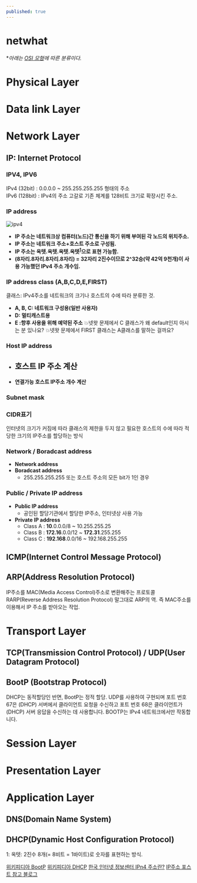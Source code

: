 ```yaml
---
published: true
---
```


# netwhat
**아래는 [OSI 모형](https://yeosong-00.github.io/42wiki/OSI-model)에 따른 분류이다.*

# Physical Layer
# Data link Layer
# Network Layer
## IP: Internet Protocol
### IPV4, IPV6
IPv4 (32bit) : 0.0.0.0 ~ 255.255.255.255 형태의 주소<br>
IPv6 (128bit) :  IPv4의 주소 고갈로 기존 체계를 128비트 크기로 확장시킨 주소.
### IP address
![ipv4](https://user-images.githubusercontent.com/53321189/79818695-65eb4400-83c3-11ea-9588-3f0c1d2f9f83.jpg)
<br>
* **IP 주소는 네트워크상 컴퓨터(노드)간 통신을 하기 위해 부여된 각 노드의 위치주소.**
* **IP 주소는 네트워크 주소+호스트 주소로 구성됨.**
* **IP 주소는 옥텟.옥텟.옥텟.옥텟<sup>[1](#footnote_1)</sup>으로 표현 가능함.**
* **(8자리.8자리.8자리.8자리) = 32자리 2진수이므로 2^32승(약 42억 9천개)이 사용 가능했던 IPv4 주소 개수임.**

### IP address class (A,B,C,D,E,FIRST)
클래스: IPv4주소를 네트워크의 크기나 호스트의 수에 따라 분류한 것.
* **A, B, C: 네트워크 구성용(일반 사용자)**
* **D: 멀티캐스트용**
* **E :향후 사용을 위해 예약된 주소**
💥넷왓 문제에서 C 클래스가 왜 default인지 아시는 분 있나요?
💥넷왓 문제에서 FIRST 클래스는 A클래스를 말하는 걸까요?

### Host IP address
* **호스트 IP 주소 계산**
    - 
* **연결가능 호스트 IP주소 개수 계산**

### Subnet mask

### CIDR표기
인터넷의 크기가 커짐에 따라 클래스의 제한을 두지 않고
필요한 호스트의 수에 따라 적당한 크기의 IP주소를 할당하는 방식

### Network / Boradcast address
* **Network address**
* **Boradcast address**
    - 255.255.255.255 또는 호스트 주소의 모든 bit가 1인 경우
    
### Public / Private IP address
* **Public IP address**
    - 공인된 할당기관에서 할당한 IP주소, 인터넷상 사용 가능
* **Private IP address**
    - Class A : **10**.0.0.0/8 ~ 10.255.255.25
    - Class B : **172.16**.0.0/12 ~ **172.31**.255.255
    - Class C : **192.168**.0.0/16 ~ 192.168.255.255

## ICMP(Internet Control Message Protocol)

## ARP(Address Resolution Protocol)
IP주소를 MAC(Media Access Control)주소로 변환해주는 프로토콜
RARP(Reverse Address Resolution Protocol)
말그대로 ARP의 역. 즉 MAC주소를 이용해서 IP 주소를 받아오는 작업.

# Transport Layer
## TCP(Transmission Control Protocol) / UDP(User Datagram Protocol)
## BootP (Bootstrap Protocol)
DHCP는 동적할당인 반면, BootP는 정적 할당.
UDP를 사용하여 구현되며 포트 번호 67은 (DHCP) 서버에서 클라이언트 요청을 수신하고
포트 번호 68은 클라이언트가 (DHCP) 서버 응답을 수신하는 데 사용합니다.
BOOTP는 IPv4 네트워크에서만 작동합니다.
# Session Layer

# Presentation Layer

# Application Layer 
## DNS(Domain Name System)
## DHCP(Dynamic Host Configuration Protocol)

<a name="footnote_1">1</a>: 옥텟: 2진수 8개(= 8비트 = 1바이트)로 숫자를 표현하는 방식.

[위키피디아 BootP](https://en.wikipedia.org/wiki/Bootstrap_Protocol)
[위키피디아 DHCP](https://en.wikipedia.org/wiki/Dynamic_Host_Configuration_Protocol)
[한국 인터넷 정보센터 IPn4 주소란?](https://xn--3e0bx5euxnjje69i70af08bea817g.xn--3e0b707e/jsp/resources/ipv4Info.jsp)
[IP주소 포스트 참고 블로그](https://limkydev.tistory.com/167) 
